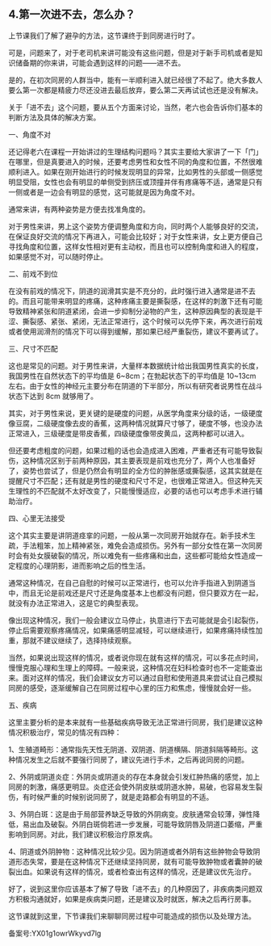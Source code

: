 ## 4.第一次进不去，怎么办？
上节课我们了解了避孕的方法，这节课终于到同房进行时了。


可是，问题来了，对于老司机来讲可能没有这些问题，但是对于新手司机或者是知识储备期的你来讲，可能会遇到这样的问题——进不去。


是的，在初次同房的人群当中，能有一半顺利进入就已经很了不起了。绝大多数人要么第一次都是精疲力尽还没进去最后放弃，要么第二天再试试也还是没有解决。


关于「进不去」这个问题，要从五个方面来讨论，当然，老六也会告诉你们基本的判断方法及具体的解决方案。


一、角度不对 


还记得老六在课程一开始讲过的生理结构问题吗？其实主要给大家讲了一下「门」在哪里，但是真要进入的时候，还要考虑男性和女性不同的角度和位置，不然很难顺利进入。如果在刚开始进行的时候发现明显的异常，比如男性的头部或一侧感觉明显受阻，女性也会有明显的单侧受到挤压或顶撞并伴有疼痛等不适，通常是只有一侧或者是一边会有明显的感觉，这可能就是因为角度不对。


通常来讲，有两种姿势是方便去找准角度的。


对于男性来讲，男上这个姿势方便调整角度和方向，同时两个人能够良好的交流，在保证良好交流的情况下再进入，可能会比较好；对于女性来讲，女上更方便自己寻找角度和位置，这样女性相对更有主动权，而且也可以控制角度和进入的程度，如果感觉不对，可以随时停止。


二、前戏不到位


在没有前戏的情况下，阴道的润滑其实是不充分的，此时强行进入通常是进不去的。而且可能带来明显的疼痛，这种疼痛主要是撕裂感，在这样的刺激下还有可能导致精神紧张和阴道紧闭，会进一步抑制分泌物的产生，这种原因典型的表现是干涩、撕裂感、紧张、紧闭，无法正常进行，这个时候可以先停下来，再次进行前戏或者使用润滑剂的情况下可以得到缓解，那如果已经严重裂伤，建议不要再试了。


三、尺寸不匹配


这也是常见的问题。对于男性来讲，大量样本数据统计给出我国男性真实的长度，我国男性在自然状态下的平均值是 6~8cm；在勃起状态下的平均值是 10~13cm 左右。由于女性的神经元主要分布在阴道的下半部分，所以有研究者说男性在战斗状态下达到 8cm 就够用了。


其实，对于男性来说，更关键的是硬度的问题，从医学角度来分级的话，一级硬度像豆腐，二级硬度像去皮的香蕉，这两种情况就算尺寸够了，硬度不够，也没办法正常进入，三级硬度是带皮香蕉，四级硬度像带皮黄瓜，这两种都可以进入。


但还要考虑粗度的问题，如果过粗的话也会造成进入困难，严重者还有可能导致裂伤，这种情况区别于前两种原因，其主要表现是前戏也充分了，两个人也准备好了，姿势也尝试了，但是仍然会有明显的全方位的肿胀感或撕裂感，这其实就是在提醒尺寸不匹配；还有就是男性的硬度和尺寸不足，也很难正常进入。但这种先天生理性的不匹配就不太好改变了，只能慢慢适应，必要的话也可以考虑手术进行辅助治疗。


四、心里无法接受


这个其实主要是讲阴道痉挛的问题，一般从第一次同房开始就存在。新手技术生疏，手法粗笨，加上精神紧张，难免会造成损伤。另外有一部分女性在第一次同房时会有处女膜破裂的情况，所以难免有一些疼痛和出血，这些都可能给女性造成一定程度的心理阴影，进而影响之后的性生活。


通常这种情况，在自己自慰的时候可以正常进行，也可以允许手指进入到阴道当中，而且无论是前戏还是尺寸还是角度基本上也都没有问题，但只要双方在一起，就没有办法正常进入，这是它的典型表现。


像出现这种情况，我们一般会建议立马停止，执意进行下去可能就是会引起裂伤，停止后需要观察疼痛情况，如果痛感明显减轻，可以继续进行，如果疼痛持续性加重，那就不建议继续了，选择持续观察。


当然，如果说出现这样的情况，或者说你现在就有这样的情况，可以多花点时间，慢慢克服心理和生理上的障碍。一般来说，这种情况在妇科检查时也不一定能查出来。面对这样的情况，我们会建议女方可以通过自慰和使用道具来尝试让自己模拟同房的感受，逐渐缓解自己在同房过程中心里的压力和焦虑，慢慢就会好一些。


五、疾病


这里主要分析的是本来就有一些基础疾病导致无法正常进行同房，我们是建议这种情况积极治疗，常见的情况有四种：


1、生殖道畸形：通常指先天性无阴道、双阴道、阴道横隔、阴道斜隔等畸形。这种情况发生之后就不要强行同房了，建议先进行手术，之后再说同房的问题。


2、外阴或阴道炎症：外阴炎或阴道炎的存在本身就会引发红肿热痛的感觉，加上同房的刺激，痛感更明显。炎症还会使外阴皮肤或阴道水肿，易破，也容易发生裂伤，有时候严重的时候别说同房了，就是走路都会有明显的不适。


3、外阴白斑：这是由于局部营养缺乏导致的外阴病变。皮肤通常会较薄，弹性降低，易出血及破裂。外阴白斑倘若进一步发展，可能导致阴唇及阴道口萎缩，严重影响到同房。对此，我们建议积极治疗原发病。


4、阴道或外阴肿物：这种情况比较少见。因为阴道或者外阴有这些肿物会导致阴道形态失常，要是在这种情况下还继续坚持同房，就有可能导致肿物或者囊肿的破裂出血。如果说有这样的情况，或者检查出有这样的情况，还是建议优先治疗。


好了，说到这里你应该基本了解了导致「进不去」的几种原因了，非疾病类问题双方积极沟通就好，如果是疾病类问题，还是建议及时就医，解决之后再行房事。


这节课就到这里，下节课我们来聊聊同房过程中可能造成的损伤以及处理方法。


备案号:YX01g1owrWkyvd7lg


